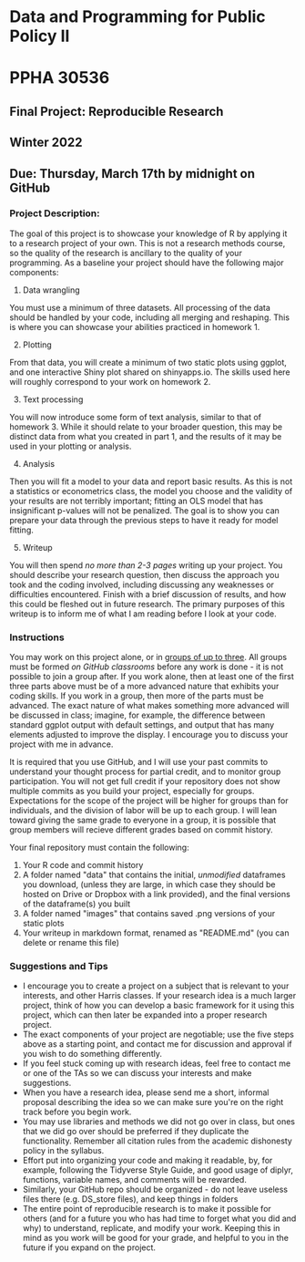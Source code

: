 # Data and Programming for Public Policy II
# PPHA 30536


## Final Project: Reproducible Research
## Winter 2022


## Due: Thursday, March 17th by midnight on GitHub

### Project Description:
The goal of this project is to showcase your knowledge of R by applying it to a research project of your own.  This is not a research methods course, so the quality of the
research is ancillary to the quality of your programming.  As a baseline your project should have the following major components:

  1. Data wrangling
  
You must use a minimum of three datasets.  All processing of the data should be handled by your code, including all merging and reshaping.  This is where you can showcase your abilities practiced in homework 1.

  2. Plotting
  
From that data, you will create a minimum of two static plots using ggplot, and one interactive Shiny plot shared on shinyapps.io.  The skills used here will roughly correspond to your work on homework 2.

  3. Text processing

You will now introduce some form of text analysis, similar to that of homework 3.  While it should relate to your broader question, this may be distinct data from what you created in part 1, and the results of it may be used in your plotting or analysis.

  4. Analysis
  
Then you will fit a model to your data and report basic results.  As this is not a statistics or econometrics class, the model you choose and the validity of your results are not terribly important; fitting an OLS model that has insignificant p-values will not be penalized.  The goal is to show you can prepare your data through the previous steps to have it ready for model fitting.

  5. Writeup
  
You will then spend *no more than 2-3 pages* writing up your project.  You should describe your research question, then discuss the approach you took and the coding involved, including discussing any weaknesses or difficulties encountered.  Finish with a brief discussion of results, and how this could be fleshed out in future research.  The primary purposes of this writeup is to inform me of what I am reading before I look at your code.

### Instructions
You may work on this project alone, or in [groups of up to three](https://github.blog/2018-03-06-how-to-use-group-assignments-in-github-classroom/).  All groups must be formed *on GitHub classrooms* before any work is done - it is not possible to join a group after.  If you work alone, then at least one of the first three parts above must be of a more advanced nature that exhibits your coding skills.  If you work in a group, then more of the parts must be advanced.  The exact nature of what makes something more advanced will be discussed in class; imagine, for example, the difference between standard ggplot output with default settings, and output that has many elements adjusted to improve the display.  I encourage you to discuss your project with me in advance.

It is required that you use GitHub, and I will use your past commits to understand your thought process for partial credit, and to monitor group participation.  You will not get full credit if your repository does not show multiple commits as you build your project, especially for groups.  Expectations for the scope of the project will be higher for groups than for individuals, and the division of labor will be up to each group.  I will lean toward giving the same grade to everyone in a group, it is possible that group members will recieve different grades based on commit history.

Your final repository must contain the following: 
1. Your R code and commit history
2. A folder named "data" that contains the initial, *unmodified* dataframes you download, (unless they are large, in which case they should be hosted on Drive or Dropbox with a link provided), and the final versions of the dataframe(s) you built
4. A folder named "images" that contains saved .png versions of your static plots
6. Your writeup in markdown format, renamed as "README.md" (you can delete or rename this file)

### Suggestions and Tips
 * I encourage you to create a project on a subject that is relevant to your interests, and other Harris classes.  If your research idea is a much larger project, think of how you can develop a basic framework for it using this project, which can then later be expanded into a proper research project.
 * The exact components of your project are negotiable; use the five steps above as a starting point, and contact me for discussion and approval if you wish to do something differently.
 * If you feel stuck coming up with research ideas, feel free to contact me or one of the TAs so we can discuss your interests and make suggestions.
 * When you have a research idea, please send me a short, informal proposal describing the idea so we can make sure you're on the right track before you begin work.
 * You may use libraries and methods we did not go over in class, but ones that we did go over should be preferred if they duplicate the functionality.  Remember all citation rules from the academic dishonesty policy in the syllabus.
 * Effort put into organizing your code and making it readable, by, for example, following the Tidyverse Style Guide, and good usage of diplyr, functions, variable names, and comments will be rewarded.
 * Similarly, your GitHub repo should be organized - do not leave useless files there (e.g. DS_store files), and keep things in folders
 * The entire point of reproducible research is to make it possible for others (and for a future you who has had time to forget what you did and why) to understand, replicate, and modify your work.  Keeping this in mind as you work will be good for your grade, and helpful to you in the future if you expand on the project.
